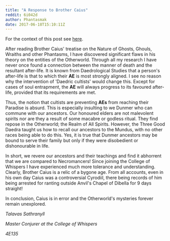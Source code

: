 ```yaml
---
title: "A Response to Brother Caius"
reddit: 6i042d
author: Phantasmak
date: 2017-06-18T15:10:11Z
---
```


For the context of this post see [here](https://redd.it/5x4s8e).

After reading Brother Caius' treatise on the Nature of Ghosts, Ghouls, Wraiths and other Phantasms, I have discovered significant flaws in his theory on the entities of the Otherworld. Through all my research I have never once found a connection between the manner of death and the resultant after-life. It is known from Daedrological Studies that a person's after-life is that to which their **AE** is most strongly aligned. I see no reason why the intervention of 'Daedric cultists' would change this. Except for cases of soul entrapment, the **AE** will always progress to its favoured after-life, provided that its requirements are met. 

Thus, the notion that cultists are preventing **AEs** from reaching their Paradise is absurd. This is especially insulting to we Dunmer who can commune with our ancestors. Our honoured elders are not malevolent spirits nor are they a result of some macabre or godless ritual. They find repose in the Otherworld; the Realm of All Spirits. However, the Three Good Daedra taught us how to recall our ancestors to the Mundus, with no other races being able to do this. Yes, it is true that Dunmer ancestors may be bound to serve their family but only if they were disobedient or dishonourable in life.

In short, we revere our ancestors and their teachings and find it abhorrent that we are compared to Necromancers! Since joining the College of Whispers I have experienced much more tolerance and understanding. Clearly, Brother Caius is a relic of a bygone age. From all accounts, even in his own day Caius was a controversial Cyrodiil, there being records of him being arrested for ranting outside Anvil's Chapel of Dibella for 9 days straight!

In conclusion, Caius is in error and the Otherworld's mysteries forever remain unexplored.

*Talavas Sathranyll*

*Master Conjurer at the College of Whispers*

*4E135*
